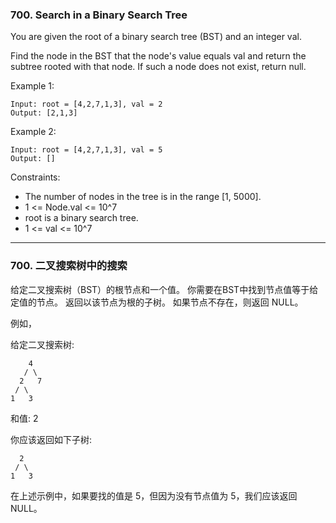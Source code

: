 ### 700. Search in a Binary Search Tree
You are given the root of a binary search tree (BST) and an integer val.

Find the node in the BST that the node's value equals val and return the subtree rooted with that node. If such a node does not exist, return null.



Example 1:

	Input: root = [4,2,7,1,3], val = 2
	Output: [2,1,3]

Example 2:

	Input: root = [4,2,7,1,3], val = 5
	Output: []



Constraints:

* The number of nodes in the tree is in the range [1, 5000].
* 1 <= Node.val <= 10^7
* root is a binary search tree.
* 1 <= val <= 10^7

----

### 700. 二叉搜索树中的搜索
给定二叉搜索树（BST）的根节点和一个值。 你需要在BST中找到节点值等于给定值的节点。 返回以该节点为根的子树。 如果节点不存在，则返回 NULL。

例如，

给定二叉搜索树:

        4
       / \
      2   7
     / \
    1   3

和值: 2

你应该返回如下子树:

      2
     / \
    1   3

在上述示例中，如果要找的值是 5，但因为没有节点值为 5，我们应该返回 NULL。

